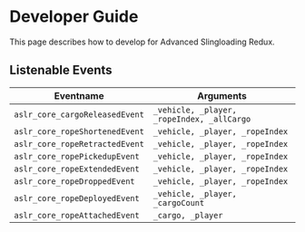 # Developer Guide

This page describes how to develop for Advanced Slingloading Redux.

## Listenable Events

| Eventname                      | Arguments                                  |
| ------------------------------ | ------------------------------------------ |
| `aslr_core_cargoReleasedEvent` | `_vehicle, _player, _ropeIndex, _allCargo` |
| `aslr_core_ropeShortenedEvent`  | `_vehicle, _player, _ropeIndex`            |
| `aslr_core_ropeRetractedEvent` | `_vehicle, _player, _ropeIndex`            |
| `aslr_core_ropePickedupEvent`  | `_vehicle, _player, _ropeIndex`            |
| `aslr_core_ropeExtendedEvent`  | `_vehicle, _player, _ropeIndex`            |
| `aslr_core_ropeDroppedEvent`   | `_vehicle, _player, _ropeIndex`            |
| `aslr_core_ropeDeployedEvent`  | `_vehicle, _player, _cargoCount`           |
| `aslr_core_ropeAttachedEvent`  | `_cargo, _player`                          |
